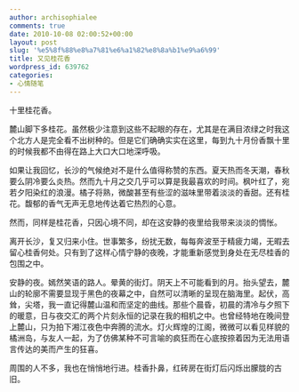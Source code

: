 ```yaml
---
author: archisophialee
comments: true
date: 2010-10-08 02:00:52+00:00
layout: post
slug: '%e5%8f%88%e8%a7%81%e6%a1%82%e8%8a%b1%e9%a6%99'
title: 又见桂花香
wordpress_id: 639762
categories:
- 心情随笔
---
```


十里桂花香。

 

麓山脚下多桂花。虽然极少注意到这些不起眼的存在，尤其是在满目浓绿之时我这个北方人是完全看不出树种的。但是它们确确实实在这里，每到九十月份香飘十里的时候我都不由得在路上大口大口地深呼吸。

 

如果让我回忆，长沙的气候绝对不是什么值得称赞的东西。夏天热而冬天潮，春秋要么阴冷要么炎热。然而九十月之交几乎可以算是我最喜欢的时间。枫叶红了，宛若夕阳染红的浪漫。橘子将熟，微酸甚至有些涩的滋味里带着淡淡的香甜。还有桂花。馥郁的香气无声无息地传达着它热烈的心意。

 

然而，同样是桂花香，只因心境不同，却在这安静的夜里给我带来淡淡的惆怅。

 

离开长沙，复又归来小住。世事繁多，纷扰无数，每每奔波至于精疲力竭，无暇去留心桂香何处。只有到了这样心情宁静的夜晚，才能重新感觉到身处在无尽桂香的包围之中。

 

安静的夜。嫣然笑语的路人。晕黄的街灯。阴天上不可能看到的月。抬头望去，麓山的轮廓不需要显现于黑色的夜幕之中，自然可以清晰的呈现在脑海里。起伏，高耸，尖塔，我一直记得麓山温和而坚定的曲线。那些个晨昏，初晨的清冷与夕照下的暖意，日与夜交汇的两个片刻永恒的记录在我的相机之中。也曾经特地在晚间登上麓山，只为拍下湘江夜色中奔腾的流水。灯火辉煌的江阁，微微可以看见样貌的橘洲岛，与友人一起，为了仿佛某种不可言喻的疯狂而在心底按捺着因为无法用语言传达的美而产生的狂喜。

 

周围的人不多，我也在悄悄地行进。桂香扑鼻，红砖房在街灯后闪烁出朦胧的古旧。
